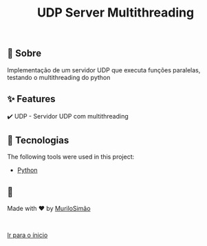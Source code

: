<h1 align="center">UDP Server Multithreading</h1>

<br>

## :dart: Sobre ##

Implementação de um servidor UDP que executa funções paralelas, testando o multithreading do python

## :sparkles: Features ##

:heavy_check_mark: UDP - Servidor UDP com multithreading

## :rocket: Tecnologias ##

The following tools were used in this project:

- [Python](https://www.python.org/)

## :memo:  ##

Made with :heart: by <a href="https://github.com/murilosimao" target="_blank">MuriloSimão</a>

&#xa0;

<a href="#top">Ir para o ínicio</a>
